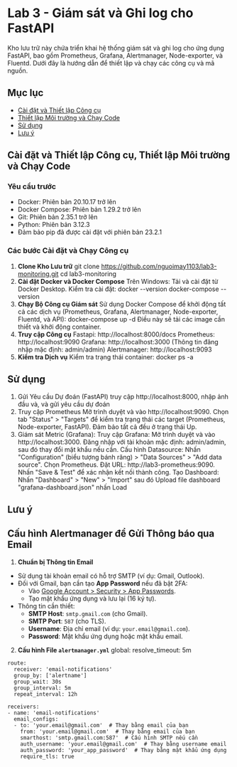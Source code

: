 # Lab 3 - Giám sát và Ghi log cho FastAPI

Kho lưu trữ này chứa triển khai hệ thống giám sát và ghi log cho ứng dụng FastAPI, bao gồm Prometheus, Grafana, Alertmanager, Node-exporter, và Fluentd. Dưới đây là hướng dẫn để thiết lập và chạy các công cụ và mã nguồn.

## Mục lục
- [Cài đặt và Thiết lập Công cụ](#cài-đặt-và-thiết-lập-công-cụ)
- [Thiết lập Môi trường và Chạy Code](#thiết-lập-môi-trường-và-chạy-code)
- [Sử dụng](#sử-dụng)
- [Lưu ý](#lưu-ý)

## Cài đặt và Thiết lập Công cụ, Thiết lập Môi trường và Chạy Code

### Yêu cầu trước
- Docker: Phiên bản 20.10.17 trở lên
- Docker Compose: Phiên bản 1.29.2 trở lên
- Git: Phiên bản 2.35.1 trở lên
- Python: Phiên bản 3.12.3
- Đảm bảo pip đã được cài đặt với phiên bản 23.2.1
### Các bước Cài đặt và Chạy Công cụ
1. **Clone Kho Lưu trữ**
   git clone https://github.com/nguoimay1103/lab3-monitoring.git
   cd lab3-monitoring
2. **Cài đặt Docker và Docker Compose**
  Trên Windows: Tải và cài đặt từ Docker Desktop.
  Kiểm tra cài đặt:
  docker --version
  docker-compose --version
3. **Chạy Bộ Công cụ Giám sát**
  Sử dụng Docker Compose để khởi động tất cả các dịch vụ (Prometheus, Grafana, Alertmanager, Node-exporter, Fluentd, và API):
  docker-compose up -d
  Điều này sẽ tải các image cần thiết và khởi động container.
4. **Truy cập Công cụ**
  Fastapi: http://localhost:8000/docs
  Prometheus: http://localhost:9090
  Grafana: http://localhost:3000 (Thông tin đăng nhập mặc định: admin/admin)
  Alertmanager: http://localhost:9093
5. **Kiểm tra Dịch vụ**
  Kiểm tra trạng thái container:
  docker ps -a

## Sử dụng
1. Gửi Yêu cầu Dự đoán (FastAPI)
  truy cập http://localhost:8000, nhập ảnh đầu và, và gửi yêu cầu dự đoán
2. Truy cập Prometheus
  Mở trình duyệt và vào http://localhost:9090.
  Chọn tab "Status" > "Targets" để kiểm tra trạng thái các target (Prometheus, Node-exporter, FastAPI). Đảm bảo tất cả đều ở trạng thái Up.
3. Giám sát Metric (Grafana):
  Truy cập Grafana:
    Mở trình duyệt và vào http://localhost:3000.
    Đăng nhập với tài khoản mặc định: admin/admin, sau đó thay đổi mật khẩu nếu cần.
  Cấu hình Datasource:
    Nhấn "Configuration" (biểu tượng bánh răng) > "Data Sources" > "Add data source".
    Chọn Prometheus.
    Đặt URL: http://lab3-prometheus:9090.
    Nhấn "Save & Test" để xác nhận kết nối thành công.
  Tạo Dashboard:
    Nhấn "Dashboard" > "New" > "Import"
    sau đó Upload file dashboard "grafana-dashboard.json" nhấn Load
 ## Lưu ý
  ## Cấu hình Alertmanager để Gửi Thông báo qua Email
  1. **Chuẩn bị Thông tin Email**
   - Sử dụng tài khoản email có hỗ trợ SMTP (ví dụ: Gmail, Outlook).
   - Đối với Gmail, bạn cần tạo **App Password** nếu đã bật 2FA:
     - Vào [Google Account > Security > App Passwords](https://myaccount.google.com/apppasswords).
     - Tạo mật khẩu ứng dụng và lưu lại (16 ký tự).
   - Thông tin cần thiết:
     - **SMTP Host**: `smtp.gmail.com` (cho Gmail).
     - **SMTP Port**: `587` (cho TLS).
     - **Username**: Địa chỉ email (ví dụ: `your.email@gmail.com`).
     - **Password**: Mật khẩu ứng dụng hoặc mật khẩu email.
  2. **Cấu hình File `alertmanager.yml`**
    global:
    resolve_timeout: 5m
  
    route:
      receiver: 'email-notifications'
      group_by: ['alertname']
      group_wait: 30s
      group_interval: 5m
      repeat_interval: 12h
    
    receivers:
    - name: 'email-notifications'
      email_configs:
      - to: 'your.email@gmail.com'  # Thay bằng email của bạn
        from: 'your.email@gmail.com'  # Thay bằng email của bạn
        smarthost: 'smtp.gmail.com:587'  # Cấu hình SMTP nếu cần
        auth_username: 'your.email@gmail.com'  # Thay bằng username email
        auth_password: 'your_app_password'  # Thay bằng mật khẩu ứng dụng
        require_tls: true
